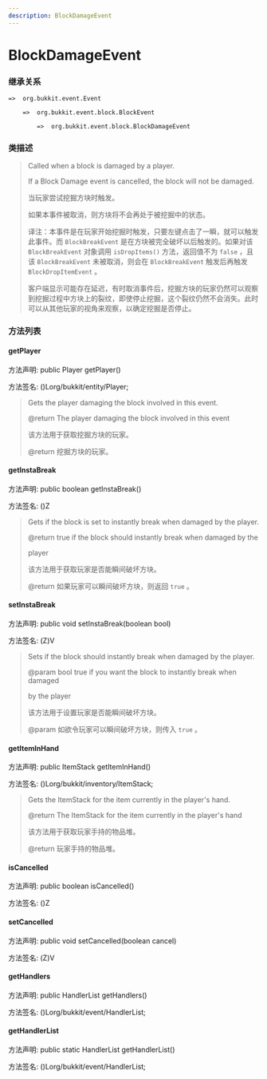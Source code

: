 ```yaml
---
description: BlockDamageEvent
---
```


# BlockDamageEvent

### 继承关系

    =>  org.bukkit.event.Event

        =>  org.bukkit.event.block.BlockEvent

            =>  org.bukkit.event.block.BlockDamageEvent

### 类描述

> Called when a block is damaged by a player.
>
> <p>
>
> If a Block Damage event is cancelled, the block will not be damaged.
>
> 当玩家尝试挖掘方块时触发。
>
> 如果本事件被取消，则方块将不会再处于被挖掘中的状态。
>
> 译注：本事件是在玩家开始挖掘时触发，只要左键点击了一瞬，就可以触发此事件。而 `BlockBreakEvent` 是在方块被完全破坏以后触发的。如果对该 `BlockBreakEvent` 对象调用 `isDropItems()` 方法，返回值不为 `false` ，且该 `BlockBreakEvent` 未被取消，则会在 `BlockBreakEvent` 触发后再触发 `BlockDropItemEvent` 。
> 
> 客户端显示可能存在延迟，有时取消事件后，挖掘方块的玩家仍然可以观察到挖掘过程中方块上的裂纹，即使停止挖掘，这个裂纹仍然不会消失。此时可以从其他玩家的视角来观察，以确定挖掘是否停止。

### 方法列表

#### getPlayer

方法声明: public Player getPlayer()

方法签名: ()Lorg/bukkit/entity/Player;

> Gets the player damaging the block involved in this event.
>
> @return The player damaging the block involved in this event
>
> 该方法用于获取挖掘方块的玩家。
>
> @return 挖掘方块的玩家。

#### getInstaBreak

方法声明: public boolean getInstaBreak()

方法签名: ()Z

> Gets if the block is set to instantly break when damaged by the player.
>
> @return true if the block should instantly break when damaged by the
>
> player
>
> 该方法用于获取玩家是否能瞬间破坏方块。
>
> @return 如果玩家可以瞬间破坏方块，则返回 `true` 。

#### setInstaBreak

方法声明: public void setInstaBreak(boolean bool)

方法签名: (Z)V

> Sets if the block should instantly break when damaged by the player.
>
> @param bool true if you want the block to instantly break when damaged
>
> by the player
>
> 该方法用于设置玩家是否能瞬间破坏方块。
>
> @param 如欲令玩家可以瞬间破坏方块，则传入 `true` 。

#### getItemInHand

方法声明: public ItemStack getItemInHand()

方法签名: ()Lorg/bukkit/inventory/ItemStack;

> Gets the ItemStack for the item currently in the player's hand.
>
> @return The ItemStack for the item currently in the player's hand
>
> 该方法用于获取玩家手持的物品堆。
>
> @return 玩家手持的物品堆。

#### isCancelled

方法声明: public boolean isCancelled()

方法签名: ()Z

#### setCancelled

方法声明: public void setCancelled(boolean cancel)

方法签名: (Z)V

#### getHandlers

方法声明: public HandlerList getHandlers()

方法签名: ()Lorg/bukkit/event/HandlerList;

#### getHandlerList

方法声明: public static HandlerList getHandlerList()

方法签名: ()Lorg/bukkit/event/HandlerList;